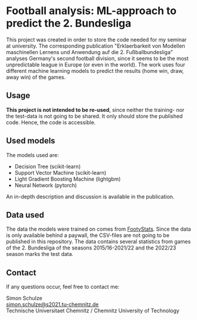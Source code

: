 # Football analysis: ML-approach to predict the 2. Bundesliga

This project was created in order to store the code needed for my seminar at university.
The corresponding publication "Erklaerbarkeit von Modellen maschinellen Lernens und Anwendung auf die 2. Fußballbundesliga" analyses Germany's
second football division, since it seems to be the most unpredictable league in Europe (or even in the world).
The work uses four different machine learning models to predict the results (home win, draw, away win) of the games.

## Usage

**This project is not intended to be re-used**, since neither the training- nor the test-data is not going to be shared. It only should store the published code. Hence, the code is accessible.

## Used models

The models used are:
- Decision Tree (scikit-learn)
- Support Vector Machine (scikit-learn)
- Light Gradient Boosting Machine (lightgbm)
- Neural Network (pytorch)

An in-depth description and discussion is available in the publication.

## Data used

The data the models were trained on comes from [FootyStats](https://footystats.org/de/download-stats-csv).
Since the data is only available behind a paywall, the CSV-files are not going to be published in this repository.
The data contains several statistics from games of the 2. Bundesliga of the seasons 2015/16-2021/22 and the 2022/23 season marks the test data.

## Contact

If any questions occur, feel free to contact me:

Simon Schulze \
simon.schulze@s2021.tu-chemnitz.de \
Technische Universitaet Chemnitz / Chemnitz University of Technology
